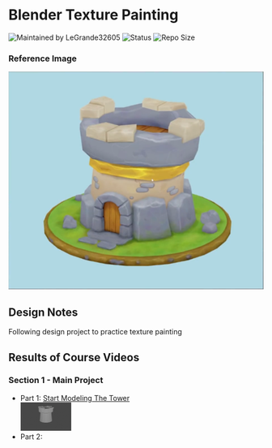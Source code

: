 # Blender Texture Painting


![Maintained by LeGrande32605](https://img.shields.io/static/v1?label=Maintained%20by&message=LeGrande32605&color=blue)
![Status](https://img.shields.io/static/v1?label=Status&message=Work%20In%20Progress&color=yellow)
![Repo Size](https://img.shields.io/github/repo-size/legrande32605/GameDev-Blender-Texture-Painting)

### Reference Image
![Turret](./Reference%20Images/references-final-turret.png)

## Design Notes
Following design project to practice texture painting


## Results of Course Videos
### Section 1 - Main Project
- Part 1: [Start Modeling The Tower](./Instructions/Start%20Modeling%20the%20Tower.md)   
[![Start Modeling The Tower](./Renders/Thumb%20-%20Start%20Modeling%20The%20Tower.png)](./Renders/Start%20Modeling%20The%20Tower.png)
- Part 2: